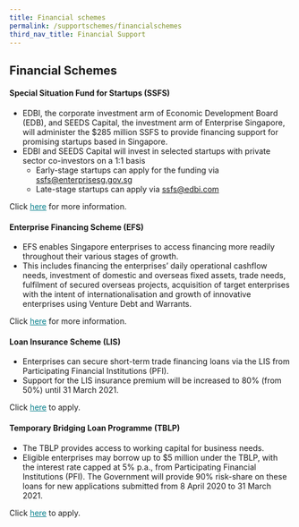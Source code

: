 ```yaml
---
title: Financial schemes
permalink: /supportschemes/financialschemes
third_nav_title: Financial Support
---
```


## Financial Schemes

#### Special Situation Fund for Startups (SSFS)

* EDBI, the corporate investment arm of Economic Development Board (EDB), and SEEDS Capital, the investment arm of Enterprise Singapore, will administer the $285 million SSFS to provide financing support for promising startups based in Singapore.
* EDBI and SEEDS Capital will invest in selected startups with private sector co-investors on a 1:1 basis
  * Early-stage startups can apply for the funding via <a href="mailto:ssfs@enterprisesg.gov.sg" style="color:#037e8a">ssfs@enterprisesg.gov.sg</a>
  * Late-stage startups can apply via <a href="mailto:ssfs@edbi.com" style="color:#037e8a">ssfs@edbi.com</a>

Click <a href="https://www.enterprisesg.gov.sg/media-centre/media-releases/2020/june/edbi-and-seeds-capital-to-provide-s$285-million-in-financing-to-promising-startups-to-tide-through-covid-19-period" target="_blank" style="color:#037e8a">here</a> for more information.

#### Enterprise Financing Scheme (EFS)

* EFS enables Singapore enterprises to access financing more readily throughout their various stages of growth.
* This includes financing the enterprises’ daily operational cashflow needs, investment of domestic and overseas fixed assets, trade needs, fulfilment of secured overseas projects, acquisition of target enterprises with the intent of internationalisation and growth of innovative enterprises using Venture Debt and Warrants.

Click <a href="https://go.gov.sg/efs" target="_blank" style="color:#037e8a">here</a> for more information.

#### Loan Insurance Scheme (LIS)

* Enterprises can secure short-term trade financing loans via the LIS from Participating Financial Institutions (PFI).
* Support for the LIS insurance premium will be increased to 80% (from 50%) until 31 March 2021.

Click <a href="https://go.gov.sg/lis" target="_blank" style="color:#037e8a">here</a> to apply.

#### Temporary Bridging Loan Programme (TBLP)

* The TBLP provides access to working capital for business needs.
* Eligible enterprises may borrow up to $5 million under the TBLP, with the interest rate capped at 5% p.a., from Participating Financial Institutions (PFI). The Government will provide 90% risk-share on these loans for new applications submitted from 8 April 2020 to 31 March 2021.

Click <a href="https://go.gov.sg/tblp" target="_blank" style="color:#037e8a">here</a> to apply.
